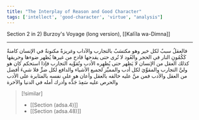 ```yaml
---
title: "The Interplay of Reason and Good Character"
tags: ['intellect', 'good-character', 'virtue', "analysis"]
---
```


 Section 2 in 2) Burzoy's Voyage (long version), [[Kalīla wa-Dimna]]

---
فالعقلُ سببٌ لكل خير وهو مكتسَبٌ بالتجارب والآداب وغريزةٌ مكنونةٌ في الإنسان كامنةٌ كَكُمُونِ النار في الحجر والعُود لا تُرى حتى يقدحها قادح من غيرها يُظهر ضوءها وحريقها كذلك العقل من الإنسان لا يَظهر حتى يُظهِره الأدب وتُقوِّيه التجارب فإذا استحكم كان هو وليَّ التجارب والمقوِّيَ لكل أدب والمميِّز لجميع الأشياء والدافع لكل ضرٍّ فلا شيءَ أفضل من العقل والأدب فمن منَّ عليه خالقه بالعقل وأعان هو على نفسه بالمثابرة على الأدب والحرص عليه سَعِدَ جَدُّه وأدرك أمله في الدنيا والآخرة

> [!similar]
> - [[Section (adsa.4)]]
> - [[Section (adsa.48)]]
